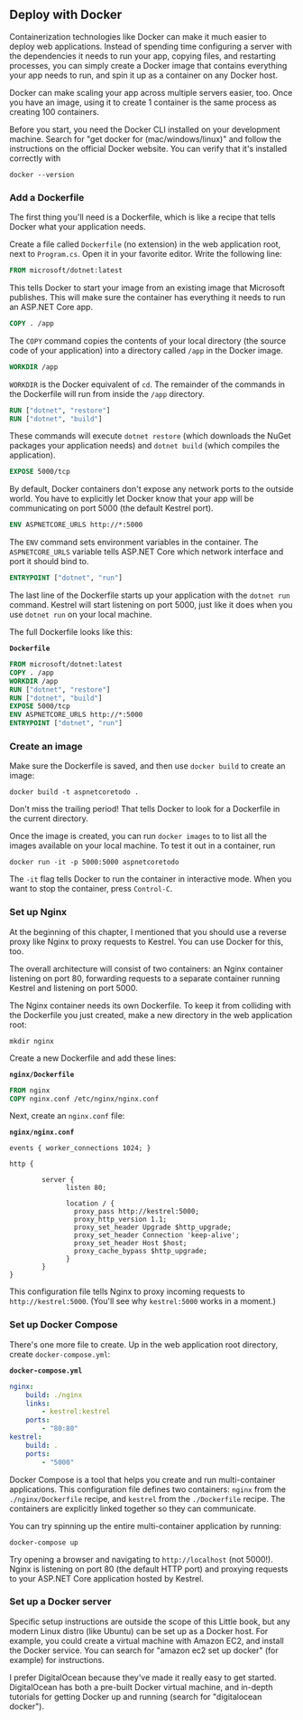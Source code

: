 ## Deploy with Docker

Containerization technologies like Docker can make it much easier to deploy web applications. Instead of spending time configuring a server with the dependencies it needs to run your app, copying files, and restarting processes, you can simply create a Docker image that contains everything your app needs to run, and spin it up as a container on any Docker host.

Docker can make scaling your app across multiple servers easier, too. Once you have an image, using it to create 1 container is the same process as creating 100 containers.

Before you start, you need the Docker CLI installed on your development machine. Search for "get docker for (mac/windows/linux)" and follow the instructions on the official Docker website. You can verify that it's installed correctly with

```
docker --version
```

### Add a Dockerfile

The first thing you'll need is a Dockerfile, which is like a recipe that tells Docker what your application needs.

Create a file called `Dockerfile` (no extension) in the web application root, next to `Program.cs`. Open it in your favorite editor. Write the following line:

```dockerfile
FROM microsoft/dotnet:latest
```

This tells Docker to start your image from an existing image that Microsoft publishes. This will make sure the container has everything it needs to run an ASP.NET Core app.

```dockerfile
COPY . /app
```

The `COPY` command copies the contents of your local directory (the source code of your application) into a directory called `/app` in the Docker image.

```dockerfile
WORKDIR /app
```

`WORKDIR` is the Docker equivalent of `cd`. The remainder of the commands in the Dockerfile will run from inside the `/app` directory.

```dockerfile
RUN ["dotnet", "restore"]
RUN ["dotnet", "build"]
```

These commands will execute `dotnet restore` (which downloads the NuGet packages your application needs) and `dotnet build` (which compiles the application).

```dockerfile
EXPOSE 5000/tcp
```

By default, Docker containers don't expose any network ports to the outside world. You have to explicitly let Docker know that your app will be communicating on port 5000 (the default Kestrel port).

```dockerfile
ENV ASPNETCORE_URLS http://*:5000
```

The `ENV` command sets environment variables in the container. The `ASPNETCORE_URLS` variable tells ASP.NET Core which network interface and port it should bind to.

```dockerfile
ENTRYPOINT ["dotnet", "run"]
```

The last line of the Dockerfile starts up your application with the `dotnet run` command. Kestrel will start listening on port 5000, just like it does when you use `dotnet run` on your local machine.

The full Dockerfile looks like this:

**`Dockerfile`**

```dockerfile
FROM microsoft/dotnet:latest
COPY . /app
WORKDIR /app
RUN ["dotnet", "restore"]
RUN ["dotnet", "build"]
EXPOSE 5000/tcp
ENV ASPNETCORE_URLS http://*:5000
ENTRYPOINT ["dotnet", "run"]
```

### Create an image

Make sure the Dockerfile is saved, and then use `docker build` to create an image:

```
docker build -t aspnetcoretodo .
```

Don't miss the trailing period! That tells Docker to look for a Dockerfile in the current directory.

Once the image is created, you can run `docker images` to to list all the images available on your local machine. To test it out in a container, run

```
docker run -it -p 5000:5000 aspnetcoretodo
```

The `-it` flag tells Docker to run the container in interactive mode. When you want to stop the container, press `Control-C`.

### Set up Nginx

At the beginning of this chapter, I mentioned that you should use a reverse proxy like Nginx to proxy requests to Kestrel. You can use Docker for this, too.

The overall architecture will consist of two containers: an Nginx container listening on port 80, forwarding requests to a separate container running Kestrel and listening on port 5000.

The Nginx container needs its own Dockerfile. To keep it from colliding with the Dockerfile you just created, make a new directory in the web application root:

```
mkdir nginx
```

Create a new Dockerfile and add these lines:

**`nginx/Dockerfile`**

```dockerfile
FROM nginx
COPY nginx.conf /etc/nginx/nginx.conf
```

Next, create an `nginx.conf` file:

**`nginx/nginx.conf`**

```
events { worker_connections 1024; }

http {

        server {
              listen 80;

              location / {
                proxy_pass http://kestrel:5000;
                proxy_http_version 1.1;
                proxy_set_header Upgrade $http_upgrade;
                proxy_set_header Connection 'keep-alive';
                proxy_set_header Host $host;
                proxy_cache_bypass $http_upgrade;
              }
        }
}
```

This configuration file tells Nginx to proxy incoming requests to `http://kestrel:5000`. (You'll see why `kestrel:5000` works in a moment.)

### Set up Docker Compose

There's one more file to create. Up in the web application root directory, create `docker-compose.yml`:

**`docker-compose.yml`**

```yaml
nginx:
    build: ./nginx
    links:
        - kestrel:kestrel
    ports:
        - "80:80"
kestrel:
    build: .
    ports:
        - "5000"
```

Docker Compose is a tool that helps you create and run multi-container applications. This configuration file defines two containers: `nginx` from the `./nginx/Dockerfile` recipe, and `kestrel` from the `./Dockerfile` recipe. The containers are explicitly linked together so they can communicate.

You can try spinning up the entire multi-container application by running:

```
docker-compose up
```

Try opening a browser and navigating to `http://localhost` (not 5000!). Nginx is listening on port 80 (the default HTTP port) and proxying requests to your ASP.NET Core application hosted by Kestrel.

### Set up a Docker server

Specific setup instructions are outside the scope of this Little book, but any modern Linux distro (like Ubuntu) can be set up as a Docker host. For example, you could create a virtual machine with Amazon EC2, and install the Docker service. You can search for "amazon ec2 set up docker" (for example) for instructions.

I prefer DigitalOcean because they've made it really easy to get started. DigitalOcean has both a pre-built Docker virtual machine, and in-depth tutorials for getting Docker up and running (search for "digitalocean docker").
